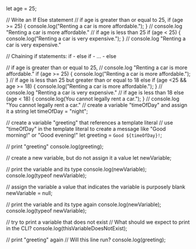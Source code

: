 let age = 25;

// Write an If Else statement
// if age is greater than or equal to 25,
if (age >= 25) {
    console.log("Renting a car is more affordable.");
}
// console.log "Renting a car is more affordable."
// if age is less than 25
if (age < 25) {
    console.log("Renting a car is very expensive.");
}
// console.log "Renting a car is very expensive."


// Chaining if statements: if - else if - ... - else

// if age is greater than or equal to 25,
// console.log "Renting a car is more affordable."
if (age >= 25) {
    console.log("Renting a car is more affordable.");
}
// if age is less than 25 but greater than or equal to 18
else if (age <25 && age >= 18) {
    console.log("Renting a car is more affordable.");
}
// console.log "Renting a car is very expensive."
// if age is less than 18
else (age < 18) {
    console.log(You cannot legally rent a car.");
}
// console.log "You cannot legally rent a car."
// create a variable "timeOfDay" and assign it a string
let timeOfDay = "night";

// create a variable "greeting" that references a template literal
// use "timeOfDay" in the template literal to create a message like "Good morning!" or "Good evening!"
let greeting = `Good ${timeOfDay}!`;

// print "greeting"
console.log(greeting);

// create a new variable, but do not assign it a value
let newVariable;

// print the variable and its type
console.log(newVariable);
console.log(typeof newVariable);

// assign the variable a value that indicates the variable is purposely blank
newVariable = null;

// print the variable and its type again
console.log(newVariable);
console.log(typeof newVariable);

// try to print a variable that does not exist
// What should we expect to print in the CLI?
console.log(thisVariableDoesNotExist);

// print "greeting" again
// Will this line run?
console.log(greeting);
